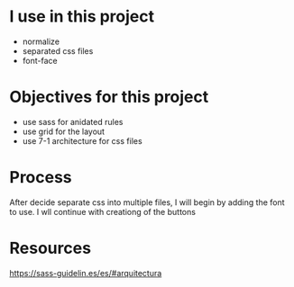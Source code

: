 # I use in this project
- normalize
- separated css files
- font-face 

# Objectives for this project
- use sass for anidated rules
- use grid for the layout
- use 7-1 architecture for css files


# Process
After decide separate css into multiple files,
I will begin by adding the font to use.
I wll continue with creationg of the buttons


# Resources
https://sass-guidelin.es/es/#arquitectura